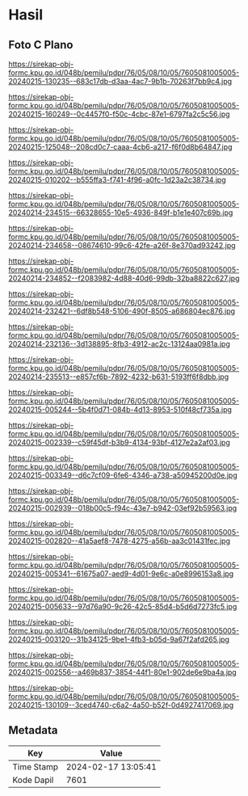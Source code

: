# Hasil

## Foto C Plano

https://sirekap-obj-formc.kpu.go.id/048b/pemilu/pdpr/76/05/08/10/05/7605081005005-20240215-130235--683c17db-d3aa-4ac7-9b1b-70263f7bb9c4.jpg

https://sirekap-obj-formc.kpu.go.id/048b/pemilu/pdpr/76/05/08/10/05/7605081005005-20240215-160249--0c4457f0-f50c-4cbc-87e1-6797fa2c5c56.jpg

https://sirekap-obj-formc.kpu.go.id/048b/pemilu/pdpr/76/05/08/10/05/7605081005005-20240215-125048--208cd0c7-caaa-4cb6-a217-f6f0d8b64847.jpg

https://sirekap-obj-formc.kpu.go.id/048b/pemilu/pdpr/76/05/08/10/05/7605081005005-20240215-010202--b555ffa3-f741-4f96-a0fc-1d23a2c38734.jpg

https://sirekap-obj-formc.kpu.go.id/048b/pemilu/pdpr/76/05/08/10/05/7605081005005-20240214-234515--66328655-10e5-4936-849f-b1e1e407c69b.jpg

https://sirekap-obj-formc.kpu.go.id/048b/pemilu/pdpr/76/05/08/10/05/7605081005005-20240214-234658--08674610-99c6-42fe-a26f-8e370ad93242.jpg

https://sirekap-obj-formc.kpu.go.id/048b/pemilu/pdpr/76/05/08/10/05/7605081005005-20240214-234852--f2083982-4d88-40d6-99db-32ba8822c627.jpg

https://sirekap-obj-formc.kpu.go.id/048b/pemilu/pdpr/76/05/08/10/05/7605081005005-20240214-232421--6df8b548-5106-490f-8505-a686804ec876.jpg

https://sirekap-obj-formc.kpu.go.id/048b/pemilu/pdpr/76/05/08/10/05/7605081005005-20240214-232136--3d138895-8fb3-4912-ac2c-13124aa0981a.jpg

https://sirekap-obj-formc.kpu.go.id/048b/pemilu/pdpr/76/05/08/10/05/7605081005005-20240214-235513--e857cf6b-7892-4232-b631-5193ff6f8dbb.jpg

https://sirekap-obj-formc.kpu.go.id/048b/pemilu/pdpr/76/05/08/10/05/7605081005005-20240215-005244--5b4f0d71-084b-4d13-8953-510f48cf735a.jpg

https://sirekap-obj-formc.kpu.go.id/048b/pemilu/pdpr/76/05/08/10/05/7605081005005-20240215-002339--c59f45df-b3b9-4134-93bf-4127e2a2af03.jpg

https://sirekap-obj-formc.kpu.go.id/048b/pemilu/pdpr/76/05/08/10/05/7605081005005-20240215-003349--d6c7cf09-6fe6-4346-a738-a50945200d0e.jpg

https://sirekap-obj-formc.kpu.go.id/048b/pemilu/pdpr/76/05/08/10/05/7605081005005-20240215-002939--018b00c5-f94c-43e7-b942-03ef92b59563.jpg

https://sirekap-obj-formc.kpu.go.id/048b/pemilu/pdpr/76/05/08/10/05/7605081005005-20240215-002820--41a5aef8-7478-4275-a56b-aa3c01431fec.jpg

https://sirekap-obj-formc.kpu.go.id/048b/pemilu/pdpr/76/05/08/10/05/7605081005005-20240215-005341--61675a07-aed9-4d01-9e6c-a0e8996153a8.jpg

https://sirekap-obj-formc.kpu.go.id/048b/pemilu/pdpr/76/05/08/10/05/7605081005005-20240215-005633--97d76a90-9c26-42c5-85d4-b5d6d7273fc5.jpg

https://sirekap-obj-formc.kpu.go.id/048b/pemilu/pdpr/76/05/08/10/05/7605081005005-20240215-003120--31b34125-9be1-4fb3-b05d-9a67f2afd265.jpg

https://sirekap-obj-formc.kpu.go.id/048b/pemilu/pdpr/76/05/08/10/05/7605081005005-20240215-002556--a469b837-3854-44f1-80e1-902de6e9ba4a.jpg

https://sirekap-obj-formc.kpu.go.id/048b/pemilu/pdpr/76/05/08/10/05/7605081005005-20240215-130109--3ced4740-c6a2-4a50-b52f-0d4927417069.jpg


## Metadata

| Key        | Value               |
| ---------- | ------------------- |
| Time Stamp | 2024-02-17 13:05:41 |
| Kode Dapil | 7601                |



